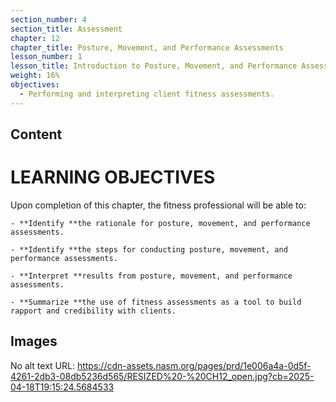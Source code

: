 ```yaml
---
section_number: 4
section_title: Assessment
chapter: 12
chapter_title: Posture, Movement, and Performance Assessments
lesson_number: 1
lesson_title: Introduction to Posture, Movement, and Performance Assessment
weight: 16%
objectives:
  - Performing and interpreting client fitness assessments.
---
```


## Content
# LEARNING OBJECTIVES

Upon completion of this chapter, the fitness professional will be able to:

	- **Identify **the rationale for posture, movement, and performance assessments.

	- **Identify **the steps for conducting posture, movement, and performance assessments.

	- **Interpret **results from posture, movement, and performance assessments.

	- **Summarize **the use of fitness assessments as a tool to build rapport and credibility with clients.

## Images

No alt text
URL: https://cdn-assets.nasm.org/pages/prd/1e006a4a-0d5f-4261-2db3-08db5236d565/RESIZED%20-%20CH12_open.jpg?cb=2025-04-18T19:15:24.5684533